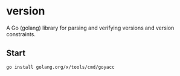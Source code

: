 # version
A Go (golang) library for parsing and verifying versions and version constraints.

## Start

```shell
go install golang.org/x/tools/cmd/goyacc
```